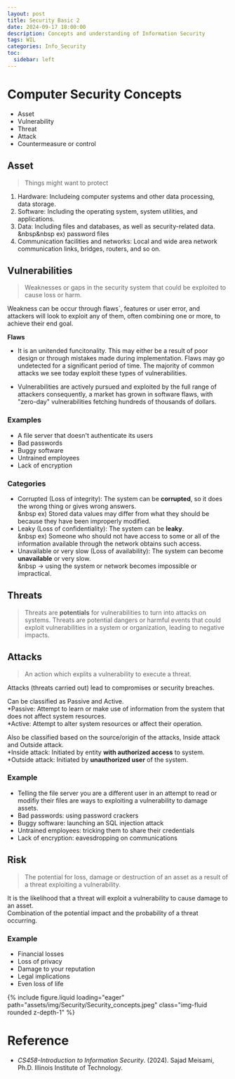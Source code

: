 ```yaml
---
layout: post
title: Security Basic 2 
date: 2024-09-17 18:00:00
description: Concepts and understanding of Information Security
tags: WIL
categories: Info_Security
toc:
  sidebar: left
---
```


# Computer Security Concepts
- Asset  
- Vulnerability  
- Threat  
- Attack  
- Countermeasure or control  
  
## Asset
> Things might want to protect  

1. Hardware: Includeing computer systems and other data processing, data storage.  
2. Software: Including the operating system, system utilities, and applications.  
3. Data: Including files and databases, as well as security-related data.  
&nbsp&nbsp        ex) password files  
4. Communication facilities and networks: Local and wide area network communication links, bridges, routers, and so on.  
  
## Vulnerabilities  
> Weaknesses or gaps in the security system that could be exploited to cause loss or harm. 
  
Weakness can be occur through flaws`, features or user error, and attackers will look to exploit any of them, often combining one or more, to achieve their end goal.
  
**Flaws**  
- It is an unitended funcitonality. This may either be a result of poor design or through mistakes made during implementation. Flaws may go undetected for a significant period of time. The majority of common attacks we see today exploit these types of vulnerabilities.  
  
- Vulnerabilities are actively pursued and exploited by the full range of attackers consequently, a market has grown in software flaws, with "zero-day" vulnerabilities fetching hundreds of thousands of dollars.
  
### Examples  
- A file server that doesn't authenticate its users  
- Bad passwords  
- Buggy software  
- Untrained employees  
- Lack of encryption  
  
### Categories
- Corrupted (Loss of integrity): The system can be **corrupted**, so it does the wrong thing or gives wrong answers.  
&nbsp    ex) Stored data values may differ from what they should be because they have been improperly modified.  
- Leaky (Loss of confidentiality): The system can be **leaky**.  
&nbsp    ex) Someone who should not have access to some or all of the information available through the network obtains such access.  
- Unavailable or very slow (Loss of availability): The system can become **unavailable** or very slow.  
&nbsp    -> using the system or network becomes impossible or impractical.  
  
## Threats
> Threats are **potentials** for vulnerabilities to turn into attacks on systems. Threats are potential dangers or harmful events that could exploit vulnerabilities in a system or organization, leading to negative impacts.  
  
## Attacks  
> An action which explits a vulnerability to execute a threat.  
  
Attacks (threats carried out) lead to compromises or security breaches.  
  
Can be classified as Passive and Active.  
*Passive: Attempt to learn or make use of information from the system that does not affect system resources.  
*Active: Attempt to alter system resources or affect their operation.  
  
Also be classified based on the source/origin of the attacks, Inside attack and Outside attack.  
*Inside attack: Initiated by entity **with authorized access** to system.  
*Outside attack: Initiated by **unauthorized user** of the system.  
  
### Example
- Telling the file server you are a different user in an attempt to read or modifiy their files are ways to exploiting a vulnerability to damage assets.  
- Bad passwords: using password crackers  
- Buggy software: launching an SQL injection attack  
- Untrained employees: tricking them to share their credentials  
- Lack of encryption: eavesdropping on communications  
  
## Risk
> The potential for loss, damage or destruction of an asset as a result of a threat exploiting a vulnerability.  
  
It is the likelihood that a threat will exploit a vulnerability to cause damage to an asset.  
Combination of the potential impact and the probability of a threat occurring.  

### Example
- Financial losses  
- Loss of privacy  
- Damage to your reputation  
- Legal implications  
- Even loss of life  
  
<div class="row mt-3">
<div class="col-sm mt-3 mt-md-0">
{% include figure.liquid loading="eager" path="assets/img/Security/Security_concepts.jpeg" class="img-fluid rounded z-depth-1" %}
</div>
</div>

# Reference
- _CS458-Introduction to Information Security_. (2024). Sajad Meisami, Ph.D. Illinois Institute of Technology.   
